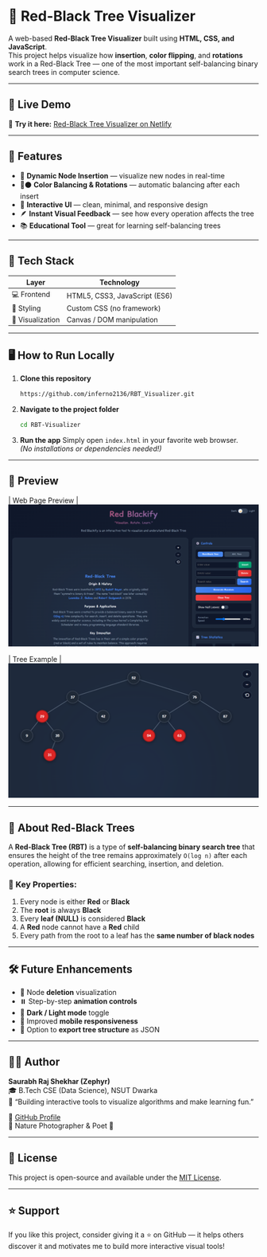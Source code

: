 # 🌳 Red-Black Tree Visualizer

A web-based **Red-Black Tree Visualizer** built using **HTML, CSS, and JavaScript**.  
This project helps visualize how **insertion**, **color flipping**, and **rotations** work in a Red-Black Tree — one of the most important self-balancing binary search trees in computer science.

---

## 🚀 Live Demo

🔗 **Try it here:** [Red-Black Tree Visualizer on Netlify](https://rbt-visualizer.netlify.app/)

---

## 🧩 Features

- 🧠 **Dynamic Node Insertion** — visualize new nodes in real-time  
- 🔴⚫ **Color Balancing & Rotations** — automatic balancing after each insert  
- 🎨 **Interactive UI** — clean, minimal, and responsive design  
- 🪶 **Instant Visual Feedback** — see how every operation affects the tree  
- 📚 **Educational Tool** — great for learning self-balancing trees

---

## 🧰 Tech Stack

| Layer | Technology |
|--------|-------------|
| 💻 Frontend | HTML5, CSS3, JavaScript (ES6) |
| 🎨 Styling | Custom CSS (no framework) |
| 🧩 Visualization | Canvas / DOM manipulation |

---

## 🖥️ How to Run Locally

1. **Clone this repository**
   ```bash
   https://github.com/inferno2136/RBT_Visualizer.git
   ```

2. **Navigate to the project folder**
   ```bash
   cd RBT-Visualizer
   ```

3. **Run the app**
   Simply open `index.html` in your favorite web browser.  
   *(No installations or dependencies needed!)*

---

## 📸 Preview

| Web Page Preview | 
![Insertion Demo](assets/insert-demo.png)

| Tree Example | 
![Insertion Demo](assets/tree-demo.png)




---

## 🧠 About Red-Black Trees

A **Red-Black Tree (RBT)** is a type of **self-balancing binary search tree** that ensures the height of the tree remains approximately `O(log n)` after each operation, allowing for efficient searching, insertion, and deletion.

### 🔑 Key Properties:
1. Every node is either **Red** or **Black**  
2. The **root** is always **Black**  
3. Every **leaf (NULL)** is considered **Black**  
4. A **Red** node cannot have a **Red** child  
5. Every path from the root to a leaf has the **same number of black nodes**

---

## 🛠️ Future Enhancements

- 🧩 Node **deletion** visualization  
- ⏸️ Step-by-step **animation controls**  
- 🌈 **Dark / Light mode** toggle  
- 📱 Improved **mobile responsiveness**  
- 🧾 Option to **export tree structure** as JSON

---

## 👨‍💻 Author

**Saurabh Raj Shekhar (Zephyr)**  
🎓 B.Tech CSE (Data Science), NSUT Dwarka  
💬 “Building interactive tools to visualize algorithms and make learning fun.”  

🔗 [GitHub Profile](https://github.com/<your-username>)  
📸 Nature Photographer & Poet 🌿  

---

## 📄 License

This project is open-source and available under the [MIT License](LICENSE).

---

## ⭐ Support

If you like this project, consider giving it a ⭐ on GitHub — it helps others discover it and motivates me to build more interactive visual tools!
